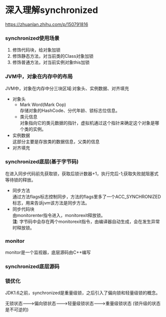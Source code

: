 # 深入理解synchronized
https://zhuanlan.zhihu.com/p/150791816
### synchronized使用场景  
1. 修饰代码块，给对象加锁
2. 修饰静态方法，对当前类的Class对象加锁
3. 修饰普通方法，对当前实例对象this加锁
### JVM中，对象在内存中的布局
JVM中，对象在内存中分三块区域:对象头、实例数据、对齐填充

- 对象头
    - Mark Word(Mark Oop)  
      存储对象的HashCode、分代年龄、锁标志位信息。
    - 类元信息  
      对象指向它的类元数据的指针，虚拟机通过这个指针来确定这个对象是哪个类的实例。
- 实例数据  
  这部分主要是存放类的数据信息，父类的信息
- 对齐填充

### synchronized底层(基于字节码)
在进入同步代码前先获取锁，获取后锁计数器+1，执行完后-1;获取失败就阻塞式等待锁的释放。

- 同步方法  
  通过方法flags标志控制同步，方法的flags里多了一个ACC_SYNCHRONIZED标志，用来告诉jvm该方法是同步方法。
- 同步代码块  
  由monitorenter指令进入，monitorexit释放锁。  
  **注**: 字节码中会存在两个monitorexit指令，由编译器自动生成，会在发生异常时释放锁。
### monitor  
monitor是一个监视器，底层源码由C++编写
### synchronized底层源码

### 锁优化  
  JDK1.6之前，synchronized是重量级锁，之后引入了偏向锁和轻量级锁的概念。  
 
  无锁状态--->偏向锁状态--->轻量级锁状态--->重量级锁状态 (锁升级的状态是不可逆的)